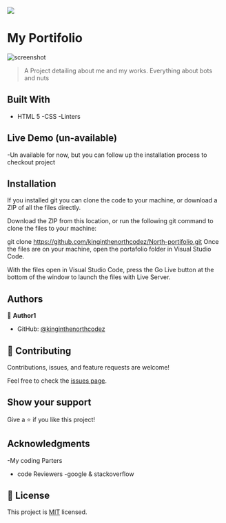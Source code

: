 ![](https://img.shields.io/badge/Microverse-blueviolet)

# My Portifolio
![screenshot](./app_sceenshot.png)
> A Project detailing about me and my works.
> Everything about bots and nuts


## Built With

- HTML 5
-CSS
-Linters

## Live Demo (un-available)
-Un available for now, but you can follow up the installation process to checkout project

## Installation

If you installed git you can clone the code to your machine, or download a ZIP of all the files directly.

Download the ZIP from this location, or run the following git command to clone the files to your machine:

git clone https://github.com/kinginthenorthcodez/North-portifolio.git
Once the files are on your machine, open the portafolio folder in Visual Studio Code.

With the files open in Visual Studio Code, press the Go Live button at the bottom of the window to launch the files with Live Server.

## Authors

👤 **Author1**

- GitHub: [@kinginthenorthcodez](https://github.com/kinginthenorthcodez)

## 🤝 Contributing

Contributions, issues, and feature requests are welcome!

Feel free to check the [issues page](https://github.com/kinginthenorthcodez/North-portifolio/issues).

## Show your support

Give a ⭐️ if you like this project!

## Acknowledgments

-My coding Parters
- code Reviewers
-google & stackoverflow

## 📝 License

This project is [MIT](./MIT.md) licensed.
